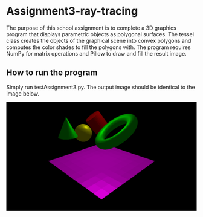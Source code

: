 # Assignment3-ray-tracing
The purpose of this school assignment is to complete a 3D graphics program that displays parametric objects as polygonal surfaces. The tessel class creates the objects of the graphical scene into convex polygons and computes the color shades to fill the polygons with. The program requires NumPy for matrix operations and Pillow to draw and fill the result image.

## How to run the program
Simply run testAssignment3.py. The output image should be identical to the image below.

<img src="https://github.com/Asarenac59/Assignment3-ray-tracing/blob/aa64b39b7be0aa08d028c10b4a5776deeb3c897f/A3/assignment3Image.png" alt="result image">
